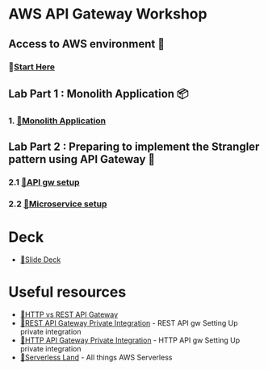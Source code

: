 # AWS API Gateway Workshop

## Access to AWS environment 🏁

### 🔗[**Start Here**](https://dashboard.eventengine.run/login)

## Lab Part 1 : Monolith Application 📦

### 1. [🔗**Monolith Application**](https://catalog.us-east-1.prod.workshops.aws/workshops/f2c0706c-7192-495f-853c-fd3341db265a/en-US/monolith-app)

## Lab Part 2 : Preparing to implement the Strangler pattern using API Gateway 🦄

### 2.1 [🔗**API gw setup**](https://catalog.us-east-1.prod.workshops.aws/workshops/f2c0706c-7192-495f-853c-fd3341db265a/en-US/api-gateway)
### 2.2 [🔗**Microservice setup**](https://catalog.us-east-1.prod.workshops.aws/workshops/f2c0706c-7192-495f-853c-fd3341db265a/en-US/microservices/lambda)

# Deck

* [🔗Slide Deck](https://dl.panyapoc.com/KumuAPIgw.pdf)

# Useful resources

* [🔗HTTP vs REST API Gateway](https://docs.aws.amazon.com/apigateway/latest/developerguide/http-api-vs-rest.html)
* [🔗REST API Gateway Private Integration](https://docs.aws.amazon.com/apigateway/latest/developerguide/set-up-private-integration.html) - REST API gw Setting Up private integration
* [🔗HTTP API Gateway Private Integration](https://docs.aws.amazon.com/apigateway/latest/developerguide/http-api-develop-integrations-private.html) - HTTP API gw Setting Up private integration
* [🔗Serverless Land](https://serverlessland.com/) - All things AWS Serverless
